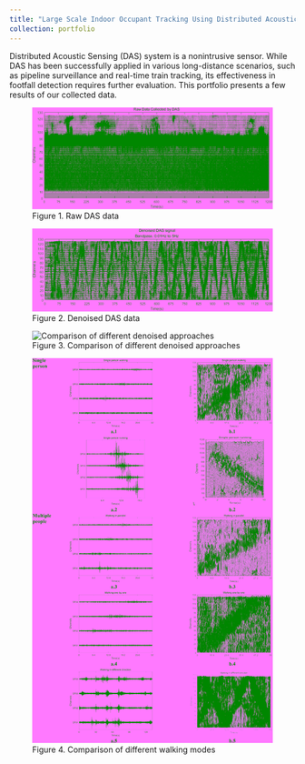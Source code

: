 ```yaml
---
title: "Large Scale Indoor Occupant Tracking Using Distributed Acoustic Sensing"
collection: portfolio
---
```


Distributed Acoustic Sensing (DAS) system is a nonintrusive sensor. While DAS has been successfully applied in various long-distance scenarios, such as pipeline surveillance and real-time train tracking, its effectiveness in footfall detection requires further evaluation. This portfolio presents a few results of our collected data.


<figure>
  <img src="/images/project_2_1.jpg" alt="Raw DAS data">
  <figcaption>Figure 1. Raw DAS data</figcaption>
</figure>

<figure>
  <img src="/images/project_2_3.jpg" alt="Denoised DAS data">
  <figcaption>Figure 2. Denoised DAS data</figcaption>
</figure>

<figure>
  <img src="/images/project_2_2.jpg" alt="Comparison of different denoised approaches">
  <figcaption>Figure 3. Comparison of different denoised approaches </figcaption>
</figure>

<figure>
  <img src="/images/project_2_4.jpg" alt="Comparison of different walking modes">
  <figcaption>Figure 4. Comparison of different walking modes </figcaption>
</figure>
